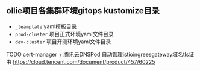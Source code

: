 ## ollie项目各集群环境gitops kustomize目录

- `_teamplate` yaml模板目录
- `prod-cluster` 项目正式环境yaml文件目录
- `dev-cluster` 项目开测环境yaml文件目录

TODO
cert-manager + 腾讯云DNSPod 自动管理istioingreesgateway域名tls证书
https://cloud.tencent.com/document/product/457/60225